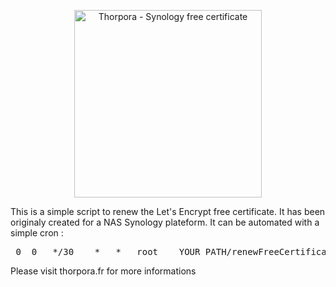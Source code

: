 <p align="center">
  <a href="http://thorpora.fr">
    <img src="http://thorpora.fr/wp-content/uploads/2015/03/thorpora4.4.png" width="300" alt="Thorpora - Synology free certificate">
  </a>
</p>

This is a simple script to renew the Let's Encrypt free certificate.
It has been originaly created for a NAS Synology plateform.
It can be automated with a simple cron :

<pre>
 0  0   */30    *   *   root    YOUR_PATH/renewFreeCertificate.sh
</pre>


Please visit thorpora.fr for more informations
